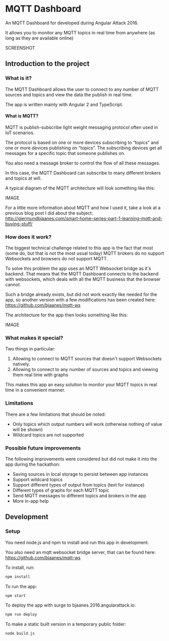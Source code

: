 # MQTT Dashboard

An MQTT Dashboard for developed during Angular Attack 2016.

It allows you to monitor any MQTT topics in real time from anywhere (as long as they are available online)

SCREENSHOT

## Introduction to the project

### What is it?

The MQTT Dashboard allows the user to connect to any number of MQTT sources and topics and view the data the publish in real time.

The app is written mainly with Angular 2 and TypeScript.


#### What is MQTT?

MQTT is publish-subscribe light weight messaging protocol often used in IoT scenarios.

The protocol is based on one or more devices subscribing to “topics” and one or more devices publishing on “topics”. 
The subscribing devices get all messages for a specific topic that someone publishes on.

You also need a message broker to control the flow of all these messages.

In this case, the MQTT Dashboard can subscribe to many different brokers and topics at will.

A typical diagram of the MQTT architecture will look something like this:

IMAGE

For a little more information about MQTT and how I used it, take a look at a previous blog post I did about the subject:
http://gjermundbjaanes.com/smart-home-series-part-1-learning-mqtt-and-buying-stuff/

### How does it work?

The biggest technical challenge related to this app is the fact that most (some do, but that is not the most usual today) MQTT brokers do no support Websockets and browsers do not support MQTT.

To solve this problem the app uses an MQTT Websocket bridge as it's backend. That means that the MQTT Dashboard connects to the backend with websockets, which deals with all the MQTT business that the browser cannot.

Such a bridge already exists, but did not work exactly like needed for the app, so another version with a few modifications has been created here:
https://github.com/bjaanes/mqtt-ws

The architecture for the app then looks something like this:

IMAGE


### What makes it special?

Two things in particular:

1. Allowing to connect to MQTT sources that doesn't support Websockets natively.
2. Allowing to connect to any number of sources and topics and viewing them real time with graphs

This makes this app an easy solution to monitor your MQTT topics in real time in a convenient manner.


### Limitations

There are a few limitations that should be noted:

* Only topics which output numbers will work (otherwise nothing of value will be shown)
* Wildcard topics are not supported


### Possible future improvements

The following improvements were considered but did not make it into the app during the hackathon:

* Saving sources in local storage to persist between app instances
* Support wildcard topics
* Support different types of output from topics (text for instance)
* Different types of graphs for each MQTT topic
* Send MQTT messages to different topics and brokers in the app
* More in-app help

## Development

### Setup

You need node.js and npm to install and run this app in development.

You also need an mqtt websocket bridge server, that can be found here:
https://github.com/bjaanes/mqtt-ws

To install, run:
```bash
npm install
```

To run the app:
```bash
npm start
```

To deploy the app with surge to bjaanes.2016.angularattack.io:
```bash
npm run deploy
```

To make a static built version in a temporary public folder:
```bash
node build.js
```



